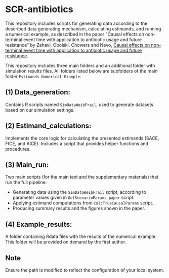 SCR-antibiotics
================

This repository includes scripts for generating data according to the described data generating mechanism, calculating estimands, and running a numerical example, as described in the paper "Causal effects on non-terminal event time with application to antibiotic usage and future resistance" by Zehavi, Obolski, Chowers and Nevo, [Causal effects on non-terminal event time with application to antibiotic usage and future resistance](https://arxiv.org/abs/2506.09624).


This repository includes three main folders and an additional folder with simulation results files. All folders listed below are subfolders of the main folder `Estimands Numerical Example`.

(1) Data_generation:
-----------------

Contains R scripts named `SimDataWeibFrail`, used to generate datasets based on our simulation settings.

(2) Estimand_calculations:
----------------------------------

Implements the core logic for calculating the presented estimands (SACE, FICE, and AICE). Includes a script that provides helper functions and procedures.

(3) Main_run:
----------------------------------

Two main scripts (for the main text and the supplementary materials) that run the full pipeline:
- Generating data using the `SimDataWeibFrail` script, according to parameter values given in `GetScenarioParams_paper` script.
- Applying estimand computations from `CalcTrueCausalParams` script.
- Producing summary results and the figures shown in the paper.

(4) Example_results:
----------------------------------

A folder containing Rdata files with the results of the numerical example. This folder will be provided on demand by the first author.



## Note
Ensure the path is modified to reflect the configuration of your local system.

  
